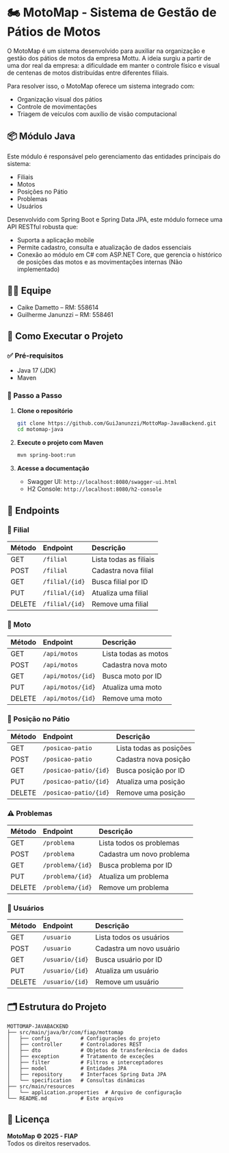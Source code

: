 # 🏍️ MotoMap - Sistema de Gestão de Pátios de Motos

O MotoMap é um sistema desenvolvido para auxiliar na organização e gestão dos pátios de motos da empresa Mottu. A ideia surgiu a partir de uma dor real da empresa: a dificuldade em manter o controle físico e visual de centenas de motos distribuídas entre diferentes filiais.

Para resolver isso, o MotoMap oferece um sistema integrado com:

- Organização visual dos pátios
- Controle de movimentações
- Triagem de veículos com auxílio de visão computacional

## 📦 Módulo Java

Este módulo é responsável pelo gerenciamento das entidades principais do sistema:

- Filiais
- Motos
- Posições no Pátio
- Problemas
- Usuários

Desenvolvido com Spring Boot e Spring Data JPA, este módulo fornece uma API RESTful robusta que:

- Suporta a aplicação mobile
- Permite cadastro, consulta e atualização de dados essenciais
- Conexão ao módulo em C# com ASP.NET Core, que gerencia o histórico de posições das motos e as movimentações internas (Não implementado)

## 👨‍💻 Equipe

- Caike Dametto – RM: 558614
- Guilherme Janunzzi – RM: 558461

## 🚀 Como Executar o Projeto

### ✅ Pré-requisitos

- Java 17 (JDK)
- Maven

### 🔧 Passo a Passo

1.  **Clone o repositório**
    ```bash
    git clone https://github.com/GuiJanunzzi/MottoMap-JavaBackend.git
    cd motomap-java
    ```

2.  **Execute o projeto com Maven**
    ```bash
    mvn spring-boot:run
    ```

3.  **Acesse a documentação**
    - Swagger UI: `http://localhost:8080/swagger-ui.html`
    - H2 Console: `http://localhost:8080/h2-console`

## 🔗 Endpoints

### 📍 Filial

| Método | Endpoint        | Descrição              |
| :----- | :-------------- | :--------------------- |
| GET    | `/filial`       | Lista todas as filiais |
| POST   | `/filial`       | Cadastra nova filial   |
| GET    | `/filial/{id}`  | Busca filial por ID    |
| PUT    | `/filial/{id}`  | Atualiza uma filial    |
| DELETE | `/filial/{id}`  | Remove uma filial      |

### 🛵 Moto

| Método | Endpoint          | Descrição           |
| :----- | :---------------- | :------------------ |
| GET    | `/api/motos`      | Lista todas as motos|
| POST   | `/api/motos`      | Cadastra nova moto  |
| GET    | `/api/motos/{id}` | Busca moto por ID   |
| PUT    | `/api/motos/{id}` | Atualiza uma moto   |
| DELETE | `/api/motos/{id}` | Remove uma moto     |

### 📌 Posição no Pátio

| Método | Endpoint               | Descrição                |
| :----- | :--------------------- | :----------------------- |
| GET    | `/posicao-patio`       | Lista todas as posições  |
| POST   | `/posicao-patio`       | Cadastra nova posição    |
| GET    | `/posicao-patio/{id}`  | Busca posição por ID     |
| PUT    | `/posicao-patio/{id}`  | Atualiza uma posição     |
| DELETE | `/posicao-patio/{id}`  | Remove uma posição       |

### ⚠️ Problemas

| Método | Endpoint           | Descrição                  |
| :----- | :----------------- | :------------------------- |
| GET    | `/problema`        | Lista todos os problemas   |
| POST   | `/problema`        | Cadastra um novo problema  |
| GET    | `/problema/{id}`   | Busca problema por ID      |
| PUT    | `/problema/{id}`   | Atualiza um problema       |
| DELETE | `/problema/{id}`   | Remove um problema         |

### 👤 Usuários

| Método | Endpoint          | Descrição               |
| :----- | :---------------- | :---------------------- |
| GET    | `/usuario`        | Lista todos os usuários |
| POST   | `/usuario`        | Cadastra um novo usuário|
| GET    | `/usuario/{id}`   | Busca usuário por ID    |
| PUT    | `/usuario/{id}`   | Atualiza um usuário     |
| DELETE | `/usuario/{id}`   | Remove um usuário       |

## 🗂️ Estrutura do Projeto

```text
MOTTOMAP-JAVABACKEND
├── src/main/java/br/com/fiap/mottomap
│   ├── config          # Configurações do projeto
│   ├── controller      # Controladores REST
│   ├── dto             # Objetos de transferência de dados
│   ├── exception       # Tratamento de exceções
│   ├── filter          # Filtros e interceptadores
│   ├── model           # Entidades JPA
│   ├── repository      # Interfaces Spring Data JPA
│   └── specification   # Consultas dinâmicas
├── src/main/resources
│   └── application.properties  # Arquivo de configuração
└── README.md           # Este arquivo
````

## 📅 Licença
**MotoMap © 2025 - FIAP**\
Todos os direitos reservados.